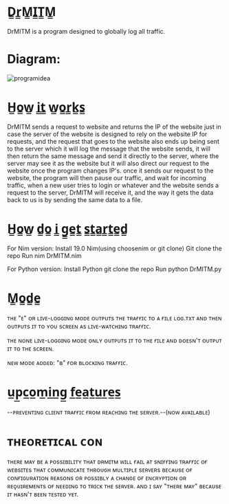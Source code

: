 # D̳r̳M̳I̳T̳M̳
DrMITM is a program designed to globally log all traffic.

# Diagram:
![programidea](https://user-images.githubusercontent.com/42507604/51783887-7a7c5600-2106-11e9-81a1-1d693e69500b.png)

# H̳o̳w̳ i̳t̳ w̳o̳r̳k̳s̳
DrMITM sends a request to website and returns the IP of the website just in case the server of the website is designed to rely on the website IP for requests, and the request that goes to the website also ends up being sent to the server which it will log the message that the website sends, it will then return the same message and send it directly to the server, where the server may see it as the website but it will also direct our request to the website once the program changes IP's. once it sends our request to the website, the program will then pause our traffic, and wait for incoming traffic, when a new user tries to login or whatever and the website sends a request to the server, DrMITM will receive it, and the way it gets the data back to us is by sending the same data to a file.

# H̳o̳w̳ d̳o̳ i̳ g̳e̳t̳ s̳t̳a̳r̳t̳e̳d̳

For Nim version:
Install 19.0 Nim(using choosenim or git clone)
  Git clone the repo
Run nim DrMITM.nim

For Python version:
Install Python
git clone the repo
Run python DrMITM.py


# M̳o̳d̳e̳

ᴛʜᴇ "ᴇ" ᴏʀ ʟɪᴠᴇ-ʟᴏɢɢɪɴɢ ᴍᴏᴅᴇ ᴏᴜᴛᴘᴜᴛs ᴛʜᴇ ᴛʀᴀғғɪᴄ ᴛᴏ ᴀ ғɪʟᴇ ʟᴏɢ.ᴛxᴛ ᴀɴᴅ ᴛʜᴇɴ ᴏᴜᴛᴘᴜᴛs ɪᴛ ᴛᴏ ʏᴏᴜ sᴄʀᴇᴇɴ ᴀs ʟɪᴠᴇ-ᴡᴀᴛᴄʜɪɴɢ ᴛʀᴀғғɪᴄ.

ᴛʜᴇ ɴᴏɴᴇ ʟɪᴠᴇ-ʟᴏɢɢɪɴɢ ᴍᴏᴅᴇ ᴏɴʟʏ ᴏᴜᴛᴘᴜᴛs ɪᴛ ᴛᴏ ᴛʜᴇ ғɪʟᴇ ᴀɴᴅ ᴅᴏᴇsɴ'ᴛ ᴏᴜᴛᴘᴜᴛ ɪᴛ ᴛᴏ ᴛʜᴇ sᴄʀᴇᴇɴ.

ɴᴇᴡ ᴍᴏᴅᴇ ᴀᴅᴅᴇᴅ: "ʙ" ғᴏʀ ʙʟᴏᴄᴋɪɴɢ ᴛʀᴀғғɪᴄ.

# u̲p̲c̲o̲m̲i̲n̲g̲ f̲e̲a̲t̲u̲r̲e̲s̲

--ᴘʀᴇᴠᴇɴᴛɪɴɢ ᴄʟɪᴇɴᴛ ᴛʀᴀғғɪᴄ ғʀᴏᴍ ʀᴇᴀᴄʜɪɴɢ ᴛʜᴇ sᴇʀᴠᴇʀ.--(ɴᴏᴡ ᴀᴠᴀɪʟᴀʙʟᴇ)

# ᴛʜᴇᴏʀᴇᴛɪᴄᴀʟ ᴄᴏɴ

 ᴛʜᴇʀᴇ ᴍᴀʏ ʙᴇ ᴀ ᴘᴏssɪʙɪʟɪᴛʏ ᴛʜᴀᴛ ᴅʀᴍɪᴛᴍ ᴡɪʟʟ ғᴀɪʟ ᴀᴛ sɴɪғғɪɴɢ ᴛʀᴀғғɪᴄ ᴏғ ᴡᴇʙsɪᴛᴇs ᴛʜᴀᴛ ᴄᴏᴍᴍᴜɴɪᴄᴀᴛᴇ ᴛʜʀᴏᴜɢʜ ᴍᴜʟᴛɪᴘʟᴇ sᴇʀᴠᴇʀs ʙᴇᴄᴀᴜsᴇ ᴏғ ᴄᴏɴғɪɢᴜʀᴀᴛɪᴏɴ ʀᴇᴀsᴏɴs ᴏʀ ᴘᴏssɪʙʟʏ ᴀ ᴄʜᴀɴɢᴇ ᴏғ ᴇɴᴄʀʏᴘᴛɪᴏɴ ᴏʀ ʀᴇǫᴜɪʀᴇᴍᴇɴᴛs ᴏғ ɴᴇᴇᴅɪɴɢ ᴛᴏ ᴛʀɪᴄᴋ ᴛʜᴇ sᴇʀᴠᴇʀ. ᴀɴᴅ ɪ sᴀʏ "ᴛʜᴇʀᴇ ᴍᴀʏ" ʙᴇᴄᴀᴜsᴇ ɪᴛ ʜᴀsɴ'ᴛ ʙᴇᴇɴ ᴛᴇsᴛᴇᴅ ʏᴇᴛ.
